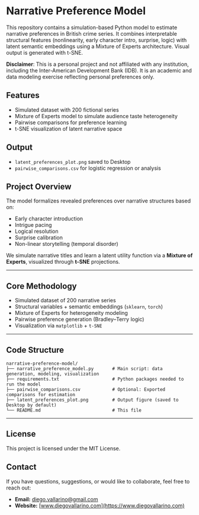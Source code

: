# Narrative Preference Model

This repository contains a simulation-based Python model to estimate narrative preferences in British crime series. It combines interpretable structural features (nonlinearity, early character intro, surprise, logic) with latent semantic embeddings using a Mixture of Experts architecture. Visual output is generated with t-SNE.

**Disclaimer**: This is a personal project and not affiliated with any institution, including the Inter-American Development Bank (IDB). It is an academic and data modeling exercise reflecting personal preferences only.

##  Features

- Simulated dataset with 200 fictional series
- Mixture of Experts model to simulate audience taste heterogeneity
- Pairwise comparisons for preference learning
- t-SNE visualization of latent narrative space

##  Output

- `latent_preferences_plot.png` saved to Desktop
- `pairwise_comparisons.csv` for logistic regression or analysis

## Project Overview

The model formalizes revealed preferences over narrative structures based on:
- Early character introduction
- Intrigue pacing
- Logical resolution
- Surprise calibration
- Non-linear storytelling (temporal disorder)

We simulate narrative titles and learn a latent utility function via a **Mixture of Experts**, visualized through **t-SNE** projections.

---

## Core Methodology

- Simulated dataset of 200 narrative series
- Structural variables + semantic embeddings (`sklearn`, `torch`)
- Mixture of Experts for heterogeneity modeling
- Pairwise preference generation (Bradley–Terry logic)
- Visualization via `matplotlib` + `t-SNE`

---

## Code Structure

```
narrative-preference-model/
├── narrative_preference_model.py       # Main script: data generation, modeling, visualization
├── requirements.txt                    # Python packages needed to run the model
├── pairwise_comparisons.csv            # Optional: Exported comparisons for estimation
├── latent_preferences_plot.png         # Output figure (saved to Desktop by default)
└── README.md                           # This file
```

---

##  License

This project is licensed under the MIT License.

##  Contact

If you have questions, suggestions, or would like to collaborate, feel free to reach out:

- **Email:** [diego.vallarino@gmail.com](mailto:diego.vallarino@gmail.com)  
- **Website:** [www.diegovallarino.com](https://www.diegovallarino.com)

